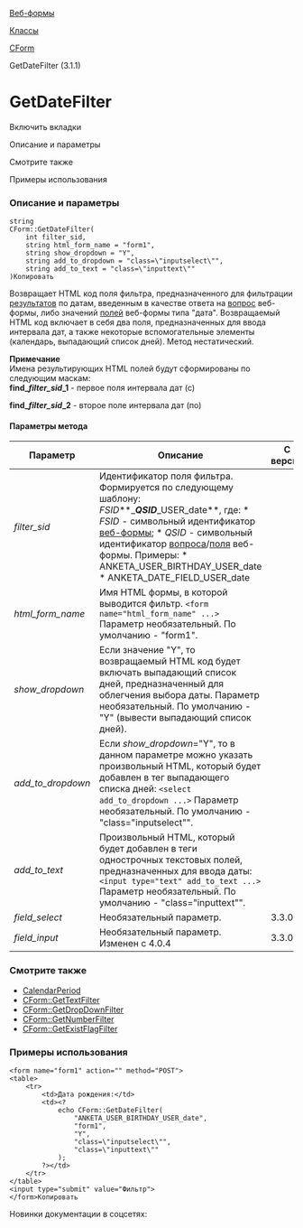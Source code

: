 [Веб-формы](/api_help/form/index.php)

[Классы](/api_help/form/classes/index.php)

[CForm](/api_help/form/classes/cform/index.php)

GetDateFilter (3.1.1)

GetDateFilter
=============

Включить вкладки

Описание и параметры

Смотрите также

Примеры использования

### Описание и параметры

```
string
CForm::GetDateFilter(
	int filter_sid,
	string html_form_name = "form1",
	string show_dropdown = "Y",
	string add_to_dropdown = "class=\"inputselect\"",
	string add_to_text = "class=\"inputtext\""
)Копировать
```

Возвращает HTML код поля фильтра, предназначенного для фильтрации [результатов](/api_help/form/terms.php#result) по датам, введенным в качестве ответа на [вопрос](/api_help/form/terms.php#question) веб-формы, либо значений [полей](/api_help/form/terms.php#field) веб-формы типа "дата". Возвращаемый HTML код включает в себя два поля, предназначенных для ввода интервала дат, а также некоторые вспомогательные элементы (календарь, выпадающий список дней). Метод нестатический.

**Примечание**  
Имена результирующих HTML полей будут сформированы по следующим маскам:  
**find\_***filter\_sid***\_1** - первое поля интервала дат (с)
  
**find\_***filter\_sid***\_2** - второе поле интервала дат (по)

#### Параметры метода

| Параметр | Описание | С версии |
| --- | --- | --- |
| *filter\_sid* | Идентификатор поля фильтра. Формируется по следующему шаблону:  *FSID***\_***QSID***\_USER\_date**,  где:  * *FSID* - символьный идентификатор [веб-формы](/api_help/form/terms.php#form); * *QSID* - символьный идентификатор [вопроса](/api_help/form/terms.php#question)/[поля](/api_help/form/terms.php#field) веб-формы.  Примеры:  * ANKETA\_USER\_BIRTHDAY\_USER\_date * ANKETA\_DATE\_FIELD\_USER\_date |  |
| *html\_form\_name* | Имя HTML формы, в которой выводится фильтр.  `<form name="html_form_name" ...>`   Параметр необязательный. По умолчанию - "form1". |  |
| *show\_dropdown* | Если значение "Y", то возвращаемый HTML код будет включать выпадающий список дней, предназначенный для облегчения выбора даты.   Параметр необязательный. По умолчанию - "Y" (вывести выпадающий список дней). |  |
| *add\_to\_dropdown* | Если *show\_dropdown*="Y", то в данном параметре можно указать произвольный HTML, который будет добавлен в тег выпадающего списка дней:  `<select add_to_dropdown ...>`   Параметр необязательный. По умолчанию - "class=\"inputselect\"". |  |
| *add\_to\_text* | Произвольный HTML, который будет добавлен в теги однострочных текстовых полей, предназначенных для ввода даты:  `<input type="text" add_to_text ...>`   Параметр необязательный. По умолчанию - "class=\"inputtext\"". |  |
| *field\_select* | Необязательный параметр. | 3.3.0 |
| *field\_input* | Необязательный параметр. Изменен с 4.0.4 | 3.3.0 |

### Смотрите также

* [CalendarPeriod](/api_help/main/functions/date/calendarperiod.php)
* [CForm::GetTextFilter](/api_help/form/classes/cform/gettextfilter.php)
* [CForm::GetDropDownFilter](/api_help/form/classes/cform/getdropdownfilter.php)
* [CForm::GetNumberFilter](/api_help/form/classes/cform/getnumberfilter.php)
* [CForm::GetExistFlagFilter](/api_help/form/classes/cform/getexistflagfilter.php)

### Примеры использования

```
<form name="form1" action="" method="POST">
<table>
	<tr>
		<td>Дата рождения:</td>
		<td><?
			echo CForm::GetDateFilter(
				"ANKETA_USER_BIRTHDAY_USER_date", 
				"form1", 
				"Y", 
				"class=\"inputselect\"", 
				"class=\"inputtext\""
			);
		?></td>
	</tr>
</table>
<input type="submit" value="Фильтр">
</form>Копировать
```

Новинки документации в соцсетях: